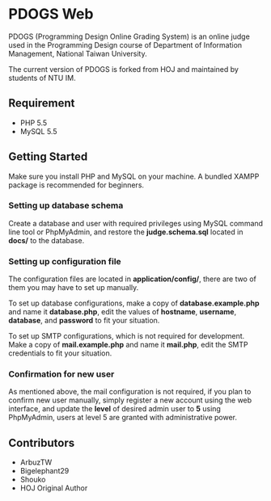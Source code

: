 PDOGS Web
===========

PDOGS (Programming Design Online Grading System) is an online judge used in the Programming Design course of Department of Information Management, National Taiwan University.

The current version of PDOGS is forked from HOJ and maintained by students of NTU IM.

## Requirement
* PHP 5.5
* MySQL 5.5

## Getting Started
Make sure you install PHP and MySQL on your machine. A bundled XAMPP package is recommended for beginners.

### Setting up database schema
Create a database and user with required privileges using MySQL command line tool or PhpMyAdmin, and restore the **judge.schema.sql** located in **docs/** to the database.

### Setting up configuration file
The configuration files are located in **application/config/**, there are two of them you may have to set up manually.

To set up database configurations, make a copy of **database.example.php** and name it **database.php**, edit the values of **hostname**, **username**, **database**, and **password** to fit your situation.

To set up SMTP configurations, which is not required for development. Make a copy of **mail.example.php** and name it **mail.php**, edit the SMTP credentials to fit your situation.

### Confirmation for new user
As mentioned above, the mail configuration is not required, if you plan to confirm new user manually, simply register a new account using the web interface, and update the **level** of desired admin user to **5** using PhpMyAdmin, users at level 5 are granted with administrative power.

## Contributors
 - ArbuzTW
 - Bigelephant29
 - Shouko
 - HOJ Original Author